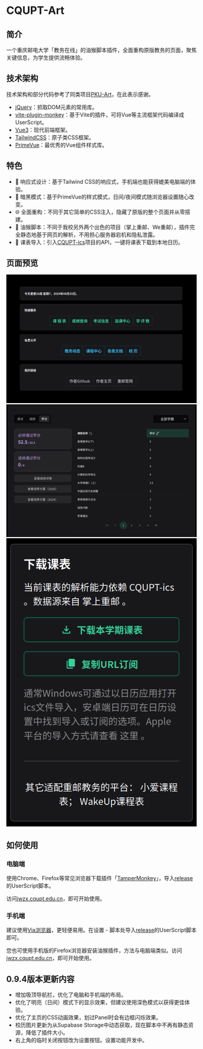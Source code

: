 # CQUPT-Art

## 简介

一个重庆邮电大学「教务在线」的油猴脚本插件，全面重构原版教务的页面，聚焦关键信息，为学生提供流畅体验。

## 技术架构

技术架构和部分代码参考了同类项目[PKU-Art](https://github.com/zhuozhiyongde/PKU-Art)，在此表示感谢。

- [jQuery](https://jquery.com/)：抓取DOM元素的常用库。
- [vite-plugin-monkey](https://github.com/lisonge/vite-plugin-monkey)：基于Vite的插件，可将Vue等主流框架代码编译成UserScript。
- [Vue3](https://cn.vuejs.org/)：现代前端框架。
- [TailwindCSS](https://tailwindcss.com/)：原子类CSS框架。
- [PrimeVue](https://cn.vuejs.org/)：最优秀的Vue组件样式库。

## 特色

- 📱 响应式设计：基于Tailwind CSS的响应式，手机端也能获得媲美电脑端的体验。
- 🌙 暗黑模式：基于PrimeVue的样式模式，日间/夜间模式随浏览器设置随心改变。
- 🌐 全面重构：不同于其它简单的CSS注入，隐藏了原版的整个页面并从零搭建。
- 🐒 油猴脚本：不同于我校另外两个出色的项目（掌上重邮、We重邮），插件完全静态地基于网页的解析，不用担心服务器宕机和隐私泄露。
- 📅 课表导入：引入[CQUPT-ics](https://github.com/qwqVictor/CQUPT-ics)项目的API，一键将课表下载到本地日历。

## 页面预览
![img_1.png](screenshots/img_1.png)
![img.png](screenshots/img.png)
![img_2.png](screenshots/img_2.png)

## 如何使用

### 电脑端

使用Chrome、Firefox等常见浏览器下载插件「[TamperMonkey](https://www.tampermonkey.net/)」，导入[release](https://github.com/gaojunran/CQUPT-Art/releases/tag/UserScript)的UserScript脚本。

访问[jwzx.cqupt.edu.cn]()，即可开始使用。

### 手机端

建议使用[Via浏览器](https://viayoo.com/zh-cn/)，更轻便易用。在设置 - 脚本处导入[release](https://github.com/gaojunran/CQUPT-Art/releases/tag/UserScript)的UserScript脚本即可。

您也可使用手机版的Firefox浏览器安装油猴插件，方法与电脑端类似。访问[jwzx.cqupt.edu.cn]()，即可开始使用。


## 0.9.4版本更新内容

- 增加吸顶导航栏，优化了电脑和手机端的布局。
- 优化了明亮（日间）模式下的显示效果，但建议使用深色模式以获得更佳体验。
- 优化了主页的CSS动画效果，划过Panel时会有边框闪烁效果。
- 校历图片更新为从Supabase Storage中动态获取，现在脚本中不再有静态资源，降低了插件大小。
- 右上角的临时关闭按钮改为设置按钮。设置功能开发中。



